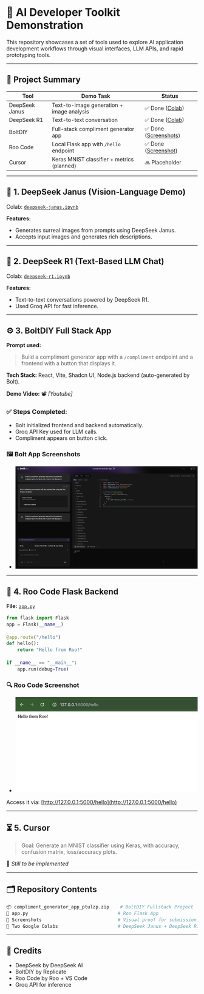 # 🔧 AI Developer Toolkit Demonstration

This repository showcases a set of tools used to explore AI application development workflows through visual interfaces, LLM APIs, and rapid prototyping tools.

---

## 📌 Project Summary

| Tool        | Demo Task                                         | Status   |
|-------------|--------------------------------------------------|----------|
| DeepSeek Janus | Text-to-image generation + image analysis     | ✅ Done ([Colab](https://colab.research.google.com/drive/1weEAvIaScNpRxYJOXjSubyKqqWFe6uIe?usp=sharing)) |
| DeepSeek R1 | Text-to-text conversation                       | ✅ Done ([Colab](https://colab.research.google.com/drive/1i2VIuTSjpxil8k5qichH5_ceX4igQ-le?usp=sharing)) |
| BoltDIY     | Full-stack compliment generator app             | ✅ Done ([Screenshots](https://github.com/Mohib1402/Ass1CMPE258/blob/main/bolt_app/BoltDiyProof.png)) |
| Roo Code    | Local Flask app with `/hello` endpoint          | ✅ Done ([Screenshot](https://github.com/Mohib1402/Ass1CMPE258/blob/main/Roo/RooVisualStudio.png)) |
| Cursor      | Keras MNIST classifier + metrics (planned)      | 🔜 Placeholder |

---

## 🧠 1. DeepSeek Janus (Vision-Language Demo)

Colab: [`deepseek-janus.ipynb`](https://colab.research.google.com/drive/1weEAvIaScNpRxYJOXjSubyKqqWFe6uIe?usp=sharing)

**Features:**

- Generates surreal images from prompts using DeepSeek Janus.
- Accepts input images and generates rich descriptions.

---

## 🧠 2. DeepSeek R1 (Text-Based LLM Chat)

Colab: [`deepseek-r1.ipynb`](https://colab.research.google.com/drive/1i2VIuTSjpxil8k5qichH5_ceX4igQ-le?usp=sharing)

**Features:**

- Text-to-text conversations powered by DeepSeek R1.
- Used Groq API for fast inference.

---

## ⚙️ 3. BoltDIY Full Stack App

**Prompt used:**  
> Build a compliment generator app with a `/compliment` endpoint and a frontend with a button that displays it.

**Tech Stack:** React, Vite, Shadcn UI, Node.js backend (auto-generated by Bolt).

**Demo Video:** 📽️ *[Youtube]*

### ✅ Steps Completed:

- Bolt initialized frontend and backend automatically.
- Groq API Key used for LLM calls.
- Compliment appears on button click.

### 🖼️ Bolt App Screenshots

- ![Bolt GUI](https://github.com/Mohib1402/Ass1CMPE258/blob/main/bolt_app/BoltDiyProof.png)

---

## 🧪 4. Roo Code Flask Backend

**File:** [`app.py`](https://github.com/Mohib1402/Ass1CMPE258/blob/main/Roo/app.py)

```python
from flask import Flask
app = Flask(__name__)

@app.route("/hello")
def hello():
    return "Hello from Roo!"

if __name__ == "__main__":
    app.run(debug=True)
```

### 🔍 Roo Code Screenshot

* ![Roo Code Result](https://github.com/Mohib1402/Ass1CMPE258/blob/main/Roo/AppRun.png)

Access it via: [http://127.0.0.1:5000/hello](http://127.0.0.1:5000/hello)

---

## ⏳ 5. Cursor

> Goal: Generate an MNIST classifier using Keras, with accuracy, confusion matrix, loss/accuracy plots.

📌 *Still to be implemented*

---

## 🗂️ Repository Contents

```bash
📦 compliment_generator_app_ptulzp.zip    # BoltDIY Fullstack Project
📄 app.py                                 # Roo Flask App
📁 Screenshots                            # Visual proof for submission
🔗 Two Google Colabs                      # DeepSeek Janus + DeepSeek R1
```

---

## 🙌 Credits

* DeepSeek by DeepSeek AI
* BoltDIY by Replicate
* Roo Code by Roo + VS Code
* Groq API for inference
